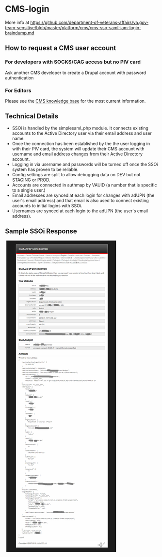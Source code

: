 # CMS-login

More info at https://github.com/department-of-veterans-affairs/va.gov-team-sensitive/blob/master/platform/cms/cms-sso-saml-iam-login-braindump.md

## How to request a CMS user account

### For developers with SOCKS/CAG access but no PIV card

Ask another CMS developer to create a Drupal account with password authentication

### For Editors

Please see the [CMS knowledge base](https://prod.cms.va.gov/help/cms-basics/how-to-request-a-cms-account) for the most current information.

## Technical Details
  * SSOi is handled by the simplesaml_php module.  It connects existing accounts to the Active Directory user via their email address and user name.
  * Once the connection has been established by the the user logging in with their PIV card, the system will update their CMS account with username and email address changes from their Active Directory account.
  * Logging in via username and passwords will be turned off once the SSOi system has proven to be reliable.
  * Config settings are split to allow debugging data on DEV but not STAGING or PROD.
  * Accounts are connected in authmap by VAUID (a number that is specific to a single user.)
  * Email addresses are synced at each login for changes with adUPN (the user's email address) and that email is also used to connect existing accounts to initial logins with SSOi.
  * Usernames are synced at each login to the adUPN (the user's email address).

## Sample SSOi Response
![Sample simplesaml response](images/ssoi-response.png)
